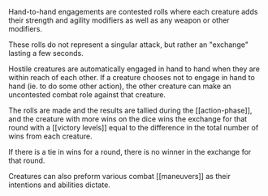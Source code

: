 Hand-to-hand engagements are contested rolls where each creature adds their strength and agility modifiers as well as any weapon or other modifiers. 

These rolls do not represent a singular attack, but rather an "exchange" lasting a few seconds.

Hostile creatures are automatically engaged in hand to hand when they are within reach of each other. If a creature chooses not to engage in hand to hand (ie. to do some other action), the other creature can make an uncontested combat role against that creature.

The rolls are made and the results are tallied during the [[action-phase]], and the creature with more wins on the dice wins the exchange for that round with a [[victory levels]] equal to the difference in the total number of wins from each creature.

If there is a tie in wins for a round, there is no winner in the exchange for that round.

Creatures can also preform various combat [[maneuvers]] as their intentions and abilities dictate.